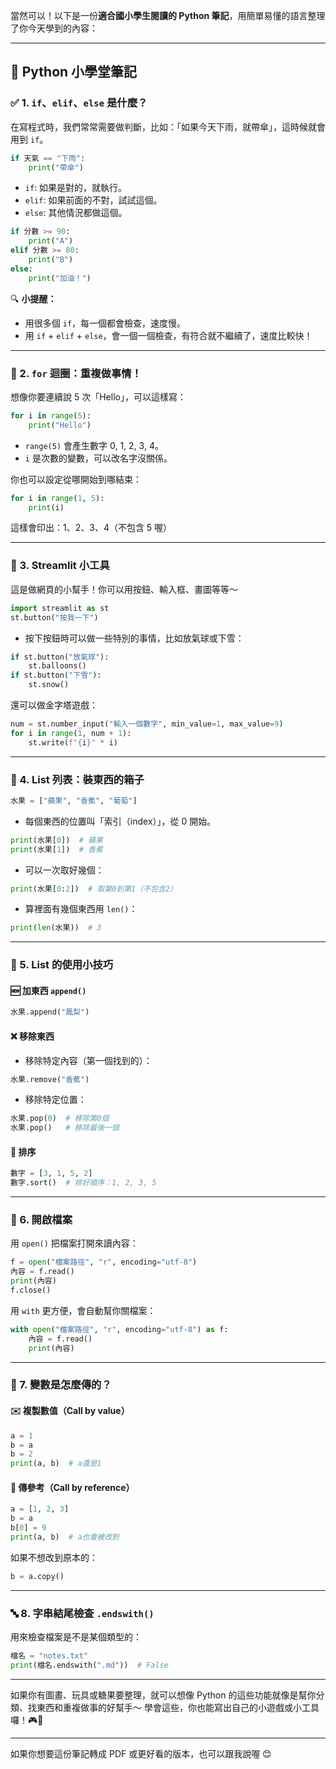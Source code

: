當然可以！以下是一份**適合國小學生閱讀的 Python 筆記**，用簡單易懂的語言整理了你今天學到的內容：

---

## 🐍 Python 小學堂筆記

### ✅ 1. `if`、`elif`、`else` 是什麼？

在寫程式時，我們常常需要做判斷，比如：「如果今天下雨，就帶傘」，這時候就會用到 `if`。

```python
if 天氣 == "下雨":
    print("帶傘")
```

- `if`: 如果是對的，就執行。
- `elif`: 如果前面的不對，試試這個。
- `else`: 其他情況都做這個。

```python
if 分數 >= 90:
    print("A")
elif 分數 >= 80:
    print("B")
else:
    print("加油！")
```

🔍 **小提醒：**

- 用很多個 `if`，每一個都會檢查，速度慢。
- 用 `if` + `elif` + `else`，會一個一個檢查，有符合就不繼續了，速度比較快！

---

### 🔁 2. `for` 迴圈：重複做事情！

想像你要連續說 5 次「Hello」，可以這樣寫：

```python
for i in range(5):
    print("Hello")
```

- `range(5)` 會產生數字 0, 1, 2, 3, 4。
- `i` 是次數的變數，可以改名字沒關係。

你也可以設定從哪開始到哪結束：

```python
for i in range(1, 5):
    print(i)
```

這樣會印出：1、2、3、4（不包含 5 喔）

---

### 🧊 3. Streamlit 小工具

這是做網頁的小幫手！你可以用按鈕、輸入框、畫圖等等～

```python
import streamlit as st
st.button("按我一下")
```

- 按下按鈕時可以做一些特別的事情，比如放氣球或下雪：

```python
if st.button("放氣球"):
    st.balloons()
if st.button("下雪"):
    st.snow()
```

還可以做金字塔遊戲：

```python
num = st.number_input("輸入一個數字", min_value=1, max_value=9)
for i in range(1, num + 1):
    st.write(f"{i}" * i)
```

---

### 🧺 4. List 列表：裝東西的箱子

```python
水果 = ["蘋果", "香蕉", "葡萄"]
```

- 每個東西的位置叫「索引（index）」，從 0 開始。

```python
print(水果[0])  # 蘋果
print(水果[1])  # 香蕉
```

- 可以一次取好幾個：

```python
print(水果[0:2])  # 取第0到第1（不包含2）
```

- 算裡面有幾個東西用 `len()`：

```python
print(len(水果))  # 3
```

---

### 🧲 5. List 的使用小技巧

#### 🆕 加東西 `append()`

```python
水果.append("鳳梨")
```

#### ❌ 移除東西

- 移除特定內容（第一個找到的）：

```python
水果.remove("香蕉")
```

- 移除特定位置：

```python
水果.pop(0)  # 移除第0個
水果.pop()   # 移除最後一個
```

#### 🔢 排序

```python
數字 = [3, 1, 5, 2]
數字.sort()  # 排好順序：1, 2, 3, 5
```

---

### 📂 6. 開啟檔案

用 `open()` 把檔案打開來讀內容：

```python
f = open("檔案路徑", "r", encoding="utf-8")
內容 = f.read()
print(內容)
f.close()
```

用 `with` 更方便，會自動幫你關檔案：

```python
with open("檔案路徑", "r", encoding="utf-8") as f:
    內容 = f.read()
    print(內容)
```

---

### 🧠 7. 變數是怎麼傳的？

#### ✉️ 複製數值（Call by value）

```python
a = 1
b = a
b = 2
print(a, b)  # a還是1
```

#### 🔗 傳參考（Call by reference）

```python
a = [1, 2, 3]
b = a
b[0] = 9
print(a, b)  # a也會被改到
```

如果不想改到原本的：

```python
b = a.copy()
```

---

### 🔤 8. 字串結尾檢查 `.endswith()`

用來檢查檔案是不是某個類型的：

```python
檔名 = "notes.txt"
print(檔名.endswith(".md"))  # False
```

---

如果你有圖畫、玩具或糖果要整理，就可以想像 Python 的這些功能就像是幫你分類、找東西和重複做事的好幫手～
學會這些，你也能寫出自己的小遊戲或小工具囉！🎮🎨

---

如果你想要這份筆記轉成 PDF 或更好看的版本，也可以跟我說喔 😊
